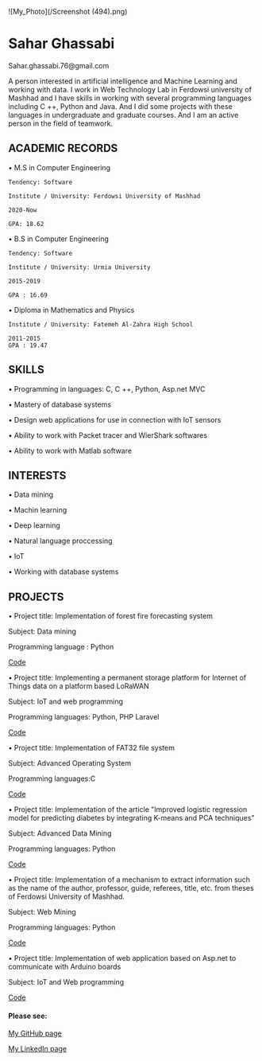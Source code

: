 ![My_Photo](/Screenshot (494).png)
<h1>Sahar Ghassabi</h1>    
Sahar.ghassabi.76@gmail.com 
 
A person interested in  artificial intelligence and Machine Learning and working with data.
 I work in Web Technology Lab in Ferdowsi university of Mashhad and I have skills in working with several programming languages including C ++, Python and Java. And I did some projects with these languages in undergraduate and graduate courses. And I am an active person in the field of teamwork.                                    
 
                                                                                                                  
<h2>ACADEMIC RECORDS </h2>
 
• M.S in Computer Engineering

    Tendency: Software
    
    Institute / University: Ferdowsi University of Mashhad
    
    2020-Now
    
    GPA: 18.62
    
    
• B.S in Computer Engineering 

    Tendency: Software
    
    Institute / University: Urmia University
    
    2015-2019
    
    GPA : 16.69
   
• Diploma in Mathematics and Physics

    Institute / University: Fatemeh Al-Zahra High School

    2011-2015
    GPA : 19.47


<h2>SKILLS</h2>
 
•	Programming in languages: C, C ++, Python, Asp.net MVC

•	Mastery of database systems 

•	Design web applications for use in connection with IoT sensors 

•	Ability to work with Packet tracer and WierShark softwares 

•	Ability to work with Matlab software 
 
 
<h2>INTERESTS </h2>
 
•	Data mining 

•	Machin learning 

•	Deep learning 

•	Natural language proccessing

•	IoT 

•	Working with database systems 
 
 
 
<h2>PROJECTS 	</h2> 
 
•	Project title: Implementation of forest fire forecasting system 

   Subject: Data mining 
 
   Programming language : Python 
 
   [Code](https://github.com/saharyi/forestfire/tree/master)
 
•	Project title: Implementing a permanent storage platform for Internet of Things data on a platform based LoRaWAN 

  Subject: IoT and web programming 
 
  Programming languages: Python, PHP Laravel 
  
  [Code](https://github.com/saharyi/Socket-and-thread-programming-in-python-for-give-many-data-from-redis-and-save-them-in-mongodb/tree/master)
  
•	Project title: Implementation of FAT32 file system
 
   Subject: Advanced Operating System 
 
   Programming languages:C
   
   [Code](https://github.com/xeptore/simple-fat-fs)
   

•	Project title: Implementation of the article "Improved logistic regression model for predicting diabetes by integrating K-means and PCA techniques"

  Subject: Advanced Data Mining
 
  Programming languages: Python
  
  [Code](https://github.com/saharyi/dataminingproject/tree/master)
  
•	Project title: Implementation of a mechanism to extract information such as the name of the author, professor, guide, referees, title, etc. from theses of Ferdowsi                    University of Mashhad.

  Subject: Web Mining
 
  Programming languages: Python
  
  [Code](https://github.com/aref98/Thesis-Extractor)
  
•	Project title: Implementation of web application based on Asp.net to communicate with Arduino boards

  Subject: IoT and Web programming
  
  [Code](https://github.com/saharyi/A-Web-Asp.Net-MVC-App-for-communication-with-Arduino-devices/tree/master)
 
 <h4>Please see:</h4>

[My GitHub page](https://github.com/saharyi)
 
[My LinkedIn page](https://www.linkedin.com/in/sahar-ghassabi-676722183)





